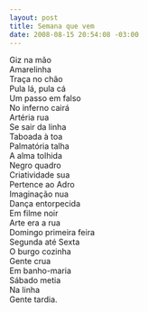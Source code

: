 ```yaml
--- 
layout: post
title: Semana que vem
date: 2008-08-15 20:54:08 -03:00
---
```


Giz na mão  
Amarelinha  
Traça no chão  
Pula lá, pula cá  
Um passo em falso  
No inferno cairá  
Artéria rua  
Se sair da linha  
Taboada à toa  
Palmatória talha  
A alma tolhida  
Negro quadro  
Criatividade sua  
Pertence ao Adro  
Imaginação nua  
Dança entorpecida  
Em filme noir  
Arte era a rua  
Domingo primeira feira  
Segunda até Sexta  
O burgo cozinha  
Gente crua  
Em banho-maria  
Sábado metia  
Na linha  
Gente tardia.  

